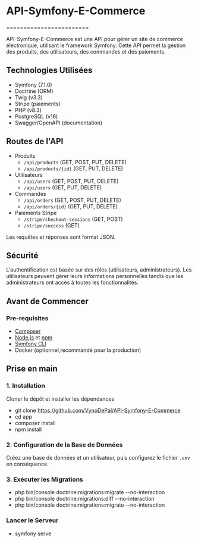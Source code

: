 # API-Symfony-E-Commerce
========================

API-Symfony-E-Commerce est une API pour gérer un site de commerce électronique, utilisant le framework Symfony. Cette API permet la gestion des produits, des utilisateurs, des commandes et des paiements.

## Technologies Utilisées

* Symfony (7.1.0)
* Doctrine (ORM)
* Twig (v3.3)
* Stripe (paiements)
* PHP (v8.3)
* PostgreSQL (v16)
* Swagger/OpenAPI (documentation)

## Routes de l'API

* Produits
    * `/api/products` (GET, POST, PUT, DELETE)
    * `/api/products/{id}` (GET, PUT, DELETE)
* Utilisateurs
    * `/api/users` (GET, POST, PUT, DELETE)
    * `/api/users` (GET, PUT, DELETE)
* Commandes
    * `/api/orders` (GET, POST, PUT, DELETE)
    * `/api/orders/{id}` (GET, PUT, DELETE)
* Paiements Stripe
    * `/stripe/checkout-sessions` (GET, POST)
    * `/stripe/success` (GET)

Les requêtes et réponses sont format JSON.

## Sécurité

L'authentification est basée sur des rôles (utilisateurs, administrateurs). Les utilisateurs peuvent gérer leurs informations personnelles tandis que les administrateurs ont accès à toutes les fonctionnalités.

## Avant de Commencer

### Pre-requisites

* [Composer](https://getcomposer.org/)
* [Node.js](https://nodejs.org/en/download/) et [npm](https://www.npmjs.com/get-npm)
* [Symfony CLI](https://symfony.com/download)
* Docker (optionnel,recommandé pour la production)

## Prise en main

### 1. Installation

Cloner le dépôt et installer les dépendances

* git clone https://github.com/VynoDePal/API-Symfony-E-Commerce
* cd app
* composer install
* npm install

### 2. Configuration de la Base de Données

Créez une base de données et un utilisateur, puis configurez le fichier `.env` en conséquence.

### 3. Exécuter les Migrations

* php bin/console doctrine:migrations:migrate --no-interaction
* php bin/console doctrine:migrations:diff --no-interaction
* php bin/console doctrine:migrations:migrate --no-interaction

### Lancer le Serveur

* symfony serve
